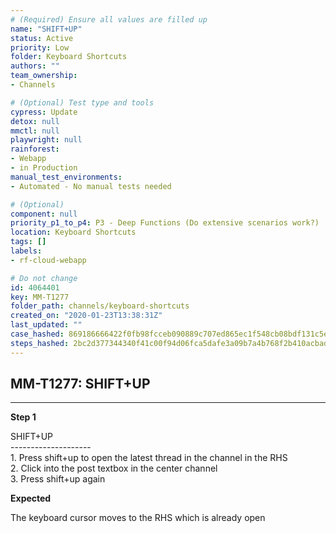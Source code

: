```yaml
---
# (Required) Ensure all values are filled up
name: "SHIFT+UP"
status: Active
priority: Low
folder: Keyboard Shortcuts
authors: ""
team_ownership: 
- Channels

# (Optional) Test type and tools
cypress: Update
detox: null
mmctl: null
playwright: null
rainforest: 
- Webapp
- in Production
manual_test_environments: 
- Automated - No manual tests needed

# (Optional)
component: null
priority_p1_to_p4: P3 - Deep Functions (Do extensive scenarios work?)
location: Keyboard Shortcuts
tags: []
labels: 
- rf-cloud-webapp

# Do not change
id: 4064401
key: MM-T1277
folder_path: channels/keyboard-shortcuts
created_on: "2020-01-23T13:38:31Z"
last_updated: ""
case_hashed: 869186666422f0fb98fcceb090889c707ed865ec1f548cb08bdf131c5ef4d11257d4a1317c9ae141ef3671037b7f7638
steps_hashed: 2bc2d377344340f41c00f94d06fca5dafe3a09b7a4b768f2b410acbad4a36f326349768159b08733a3261b1d6f95b94f
---
```


## MM-T1277: SHIFT+UP

---

**Step 1**

SHIFT+UP\
\--------------------\
1\. Press shift+up to open the latest thread in the channel in the RHS\
2\. Click into the post textbox in the center channel\
3\. Press shift+up again

**Expected**

The keyboard cursor moves to the RHS which is already open
